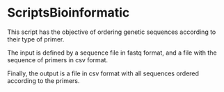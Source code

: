# ScriptsBioinformatic

This script has the objective of ordering genetic sequences according to their type of primer.

The input is defined by a sequence file in fastq format, and a file with the sequence of primers in csv format.

Finally, the output is a file in csv format with all sequences ordered according to the primers.
